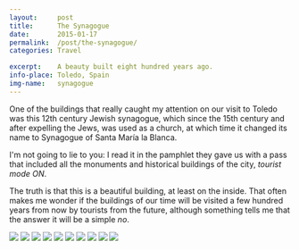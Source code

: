```yaml
---
layout:		post
title:		The Synagogue
date:		2015-01-17
permalink: 	/post/the-synagogue/
categories:	Travel

excerpt: 	A beauty built eight hundred years ago.
info-place: Toledo, Spain
img-name:	synagogue
---
```


One of the buildings that really caught my attention on our visit to Toledo was this 12th century Jewish synagogue, which since the 15th century and after expelling the Jews, was used as a church, at which time it changed its name to Synagogue of Santa María la Blanca.

I'm not going to lie to you: I read it in the pamphlet they gave us with a pass that included all the monuments and historical buildings of the city, *tourist mode ON*.

The truth is that this is a beautiful building, at least on the inside. That often makes me wonder if the buildings of our time will be visited a few hundred years from now by tourists from the future, although something tells me that the answer it will be a simple *no*.

<div class="gallery-{{ page.layout }}" markdown="1">

![]({{site.url}}/assets{{page.permalink}}{{page.img-name}}01.jpg)
![]({{site.url}}/assets{{page.permalink}}{{page.img-name}}02.jpg)
![]({{site.url}}/assets{{page.permalink}}{{page.img-name}}03.jpg)
![]({{site.url}}/assets{{page.permalink}}{{page.img-name}}04.jpg)
![]({{site.url}}/assets{{page.permalink}}{{page.img-name}}05.jpg)
![]({{site.url}}/assets{{page.permalink}}{{page.img-name}}06.jpg)
![]({{site.url}}/assets{{page.permalink}}{{page.img-name}}07.jpg)
![]({{site.url}}/assets{{page.permalink}}{{page.img-name}}08.jpg)
![]({{site.url}}/assets{{page.permalink}}{{page.img-name}}09.jpg)
![]({{site.url}}/assets{{page.permalink}}{{page.img-name}}10.jpg)

</div>